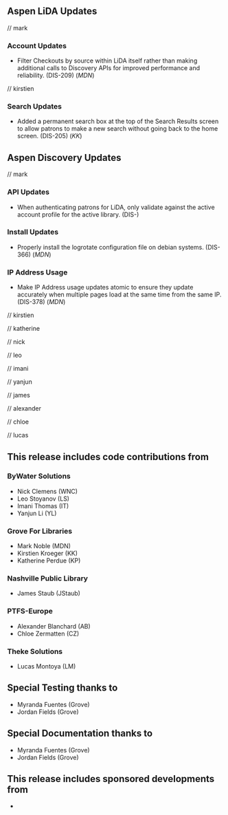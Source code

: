 ## Aspen LiDA Updates
// mark
### Account Updates
- Filter Checkouts by source within LiDA itself rather than making additional calls to Discovery APIs for improved performance and reliability. (DIS-209) (*MDN*)

// kirstien
### Search Updates
- Added a permanent search box at the top of the Search Results screen to allow patrons to make a new search without going back to the home screen. (DIS-205) (*KK*)

## Aspen Discovery Updates
// mark
### API Updates
- When authenticating patrons for LiDA, only validate against the active account profile for the active library. (DIS-)

### Install Updates
- Properly install the logrotate configuration file on debian systems. (DIS-366) (*MDN*)

### IP Address Usage
- Make IP Address usage updates atomic to ensure they update accurately when multiple pages load at the same time from the same IP. (DIS-378) (*MDN*)

// kirstien

// katherine

// nick

// leo

// imani

// yanjun

// james

// alexander

// chloe

// lucas


## This release includes code contributions from
### ByWater Solutions
  - Nick Clemens (WNC)
  - Leo Stoyanov (LS)
  - Imani Thomas (IT)
  - Yanjun Li (YL)

### Grove For Libraries
  - Mark Noble (MDN)
  - Kirstien Kroeger (KK)
  - Katherine Perdue (KP)

### Nashville Public Library
  - James Staub (JStaub)

### PTFS-Europe
  - Alexander Blanchard (AB)
  - Chloe Zermatten (CZ)

### Theke Solutions
  - Lucas Montoya (LM)

## Special Testing thanks to
- Myranda Fuentes (Grove)
- Jordan Fields (Grove)

## Special Documentation thanks to
- Myranda Fuentes (Grove)
- Jordan Fields (Grove)

## This release includes sponsored developments from
- 
